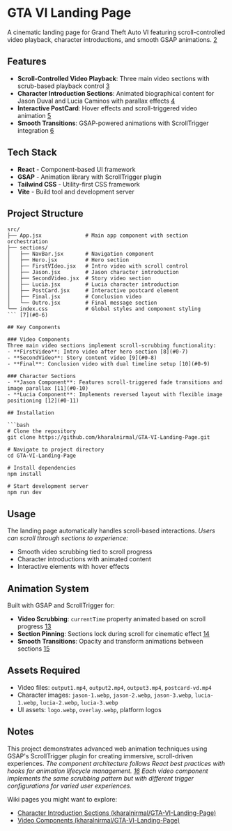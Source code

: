 
# GTA VI Landing Page

A cinematic landing page for Grand Theft Auto VI featuring scroll-controlled video playback, character introductions, and smooth GSAP animations. [2](#0-1) 

## Features

- **Scroll-Controlled Video Playback**: Three main video sections with scrub-based playback control [3](#0-2) 
- **Character Introduction Sections**: Animated biographical content for Jason Duval and Lucia Caminos with parallax effects [4](#0-3) 
- **Interactive PostCard**: Hover effects and scroll-triggered video animation [5](#0-4) 
- **Smooth Transitions**: GSAP-powered animations with ScrollTrigger integration [6](#0-5) 

## Tech Stack

- **React** - Component-based UI framework
- **GSAP** - Animation library with ScrollTrigger plugin
- **Tailwind CSS** - Utility-first CSS framework
- **Vite** - Build tool and development server

## Project Structure

```
src/
├── App.jsx              # Main app component with section orchestration
├── sections/
│   ├── NavBar.jsx       # Navigation component
│   ├── Hero.jsx         # Hero section
│   ├── FirstVIdeo.jsx   # Intro video with scroll control
│   ├── Jason.jsx        # Jason character introduction
│   ├── SecondVideo.jsx  # Story video section
│   ├── Lucia.jsx        # Lucia character introduction
│   ├── PostCard.jsx     # Interactive postcard element
│   ├── Final.jsx        # Conclusion video
│   └── Outro.jsx        # Final message section
└── index.css            # Global styles and component styling
``` [7](#0-6) 

## Key Components

### Video Components
Three main video sections implement scroll-scrubbing functionality:
- **FirstVideo**: Intro video after hero section [8](#0-7) 
- **SecondVideo**: Story content video [9](#0-8) 
- **Final**: Conclusion video with dual timeline setup [10](#0-9) 

### Character Sections
- **Jason Component**: Features scroll-triggered fade transitions and image parallax [11](#0-10) 
- **Lucia Component**: Implements reversed layout with flexible image positioning [12](#0-11) 

## Installation

```bash
# Clone the repository
git clone https://github.com/kharalnirmal/GTA-VI-Landing-Page.git

# Navigate to project directory
cd GTA-VI-Landing-Page

# Install dependencies
npm install

# Start development server
npm run dev
```

## Usage

The landing page automatically handles scroll-based interactions. <cite/> Users can scroll through sections to experience:
- Smooth video scrubbing tied to scroll progress
- Character introductions with animated content
- Interactive elements with hover effects

## Animation System

Built with GSAP and ScrollTrigger for:
- **Video Scrubbing**: `currentTime` property animated based on scroll progress [13](#0-12) 
- **Section Pinning**: Sections lock during scroll for cinematic effect [14](#0-13) 
- **Smooth Transitions**: Opacity and transform animations between sections [15](#0-14) 

## Assets Required

- Video files: `output1.mp4`, `output2.mp4`, `output3.mp4`, `postcard-vd.mp4`
- Character images: `jason-1.webp`, `jason-2.webp`, `jason-3.webp`, `lucia-1.webp`, `lucia-2.webp`, `lucia-3.webp`
- UI assets: `logo.webp`, `overlay.webp`, platform logos

## Notes

This project demonstrates advanced web animation techniques using GSAP's ScrollTrigger plugin for creating immersive, scroll-driven experiences. <cite/> The component architecture follows React best practices with hooks for animation lifecycle management. [16](#0-15)  Each video component implements the same scrubbing pattern but with different trigger configurations for varied user experiences.

Wiki pages you might want to explore:
- [Character Introduction Sections (kharalnirmal/GTA-VI-Landing-Page)](/wiki/kharalnirmal/GTA-VI-Landing-Page#3.2)
- [Video Components (kharalnirmal/GTA-VI-Landing-Page)](/wiki/kharalnirmal/GTA-VI-Landing-Page#3.3)
